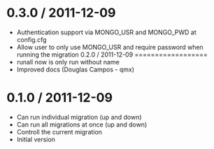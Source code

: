 0.3.0 / 2011-12-09
==================
  * Authentication support via MONGO_USR and MONGO_PWD at config.cfg
  * Allow user to only use MONGO_USR and require password when running the migration
0.2.0 / 2011-12-09
==================
  * runall now is only run without name
  * Improved docs (Douglas Campos - qmx)

0.1.0 / 2011-12-09
==================
  * Can run individual migration (up and down)
  * Can run all migrations at once (up and down)
  * Controll the current migration
  * Initial version

